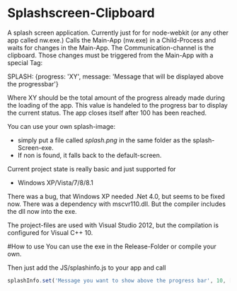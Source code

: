 Splashscreen-Clipboard
======================

A splash screen application. Currently just for for node-webkit (or any other app called nw.exe.)
Calls the Main-App (nw.exe) in a Child-Process and waits for changes in the Main-App.
The Communication-channel is the clipboard.
Those changes must be triggered from the Main-App with a special Tag:

SPLASH: {progress: 'XY', message: 'Message that will be displayed above the progressbar'}

Where XY should be the total amount of the progress already made during the loading of the app.
This value is handeled to the progress bar to display the current status.
The app closes itself after 100 has been reached.


You can use your own splash-image:
- simply put a file called *splash.png* in the same folder as the splash-Screen-exe.
- If non is found, it falls back to the default-screen.


Current project state is really basic and just supported for
- Windows XP/Vista/7/8/8.1

There was a bug, that Windows XP needed .Net 4.0, but seems to be fixed now.
There was a dependency with mscvr110.dll. But the compiler includes the dll now into the exe.


The project-files are used with Visual Studio 2012, but the compilation is configured for Visual C++ 10.



#How to use
You can use the exe in the Release-Folder or compile your own. 

Then just add the JS/splashinfo.js to your app and call
```js
splashInfo.set('Message you want to show above the progress bar', 10, [waitTime/Timeout]);
```